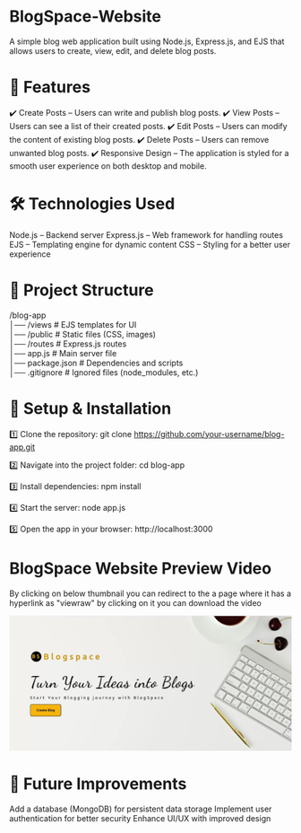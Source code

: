 # BlogSpace-Website

A simple blog web application built using Node.js, Express.js, and EJS that allows users to create, view, edit, and delete blog posts.

# 📌 Features
  ✔️ Create Posts – Users can write and publish blog posts.
  ✔️ View Posts – Users can see a list of their created posts.
  ✔️ Edit Posts – Users can modify the content of existing blog posts.
  ✔️ Delete Posts – Users can remove unwanted blog posts.
  ✔️ Responsive Design – The application is styled for a smooth user experience on both desktop and mobile.

# 🛠️ Technologies Used
  Node.js – Backend server
  Express.js – Web framework for handling routes
  EJS – Templating engine for dynamic content
  CSS – Styling for a better user experience

# 📂 Project Structure
  /blog-app  
  │── /views          # EJS templates for UI  
  │── /public         # Static files (CSS, images)  
  │── /routes         # Express.js routes  
  │── app.js          # Main server file  
  │── package.json    # Dependencies and scripts  
  │── .gitignore      # Ignored files (node_modules, etc.)  


# 🚀 Setup & Installation

  1️⃣ Clone the repository:
  git clone https://github.com/your-username/blog-app.git
  
  2️⃣ Navigate into the project folder:
  cd blog-app
  
  3️⃣ Install dependencies:
  npm install
  
  4️⃣ Start the server:
  node app.js
  
  5️⃣ Open the app in your browser:
  http://localhost:3000

# BlogSpace Website Preview Video
By clicking on below thumbnail you can redirect to the a page where it has a hyperlink as "viewraw" by clicking on it you can download the video
<p align="center">
  <a href="https://github.com/Dinesh0007000/BlogSpace-Website/blob/main/BlogSpace.webm">
    <img src="https://github.com/Dinesh0007000/BlogSpace-Website/blob/main/Thumbnail.png" width="600">
  </a>
</p>


# 📝 Future Improvements
  Add a database (MongoDB) for persistent data storage
  Implement user authentication for better security
  Enhance UI/UX with improved design




